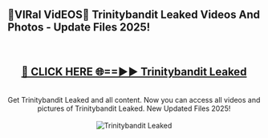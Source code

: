 <h2>🔴VIRal VidEOS🔴 Trinitybandit Leaked Videos And Photos - Update Files 2025!</h2>
<br>
<div align="center">
<h2><a href="https://virallinks.top/odZfE0" rel="nofollow">🔴 CLICK HERE 🌐==►► Trinitybandit Leaked</a></h2>
<br>
Get Trinitybandit Leaked and all content. Now you can access all videos and pictures of Trinitybandit Leaked. New Updated Files 2025!
<br>
<br>
<a href="https://virallinks.top/odZfE0" rel="nofollow" data-target="animated-image.originalLink"><img src="https://i.imgur.com/dJHk4Zq.gif)" alt="Trinitybandit Leaked" style="max-width: 100%; display: inline-block;" data-target="animated-image.originalImage"></a>
</div>
<br>
